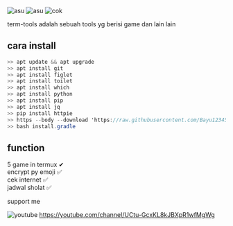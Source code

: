 ![asu](https://img.shields.io/badge/Code-BY%20POLYGON-yellowgreen)
![asu](https://img.shields.io/badge/Made-INDONESIA-red)
          ![         cok](https://img.shields.io/badge/Program-Bash-blue)

term-tools adalah sebuah tools yg berisi game dan lain lain



## cara install

```c#
>> apt update && apt upgrade
>> apt install git
>> apt install figlet
>> apt install toilet
>> apt install which
>> apt install python
>> apt install pip
>> apt install jq
>> pip install httpie
>> https --body --download 'https://raw.githubusercontent.com/Bayu12345677/term-tools/main/install.gradle'
>> bash install.gradle
```

## function
5 game in termux ✔                     
encrypt py emoji ✅               
cek internet ✅                    
jadwal sholat ✅                 

support me

![youtube](https://img.shields.io/badge/ME-Youtube-yellow)
https://youtube.com/channel/UCtu-GcxKL8kJBXpR1wfMgWg
